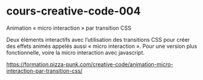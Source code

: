 # cours-creative-code-004

Animation « micro interaction » par transition CSS

Deux éléments interactifs avec l’utilisation des transitions CSS pour créer des effets animés appelés aussi « micro interaction ». Pour une version plus fonctionnelle, voire la micro interaction avec javascript.

https://formation.pizza-punk.com/creative-code/animation-micro-interaction-par-transition-css/
